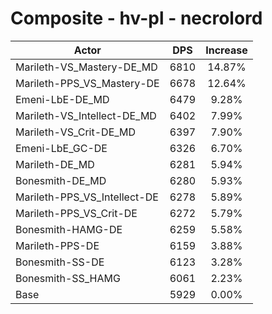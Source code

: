 # Composite - hv-pl - necrolord
| Actor | DPS | Increase |
|---|:---:|:---:|
|Marileth-VS_Mastery-DE_MD|6810|14.87%|
|Marileth-PPS_VS_Mastery-DE|6678|12.64%|
|Emeni-LbE-DE_MD|6479|9.28%|
|Marileth-VS_Intellect-DE_MD|6402|7.99%|
|Marileth-VS_Crit-DE_MD|6397|7.90%|
|Emeni-LbE_GC-DE|6326|6.70%|
|Marileth-DE_MD|6281|5.94%|
|Bonesmith-DE_MD|6280|5.93%|
|Marileth-PPS_VS_Intellect-DE|6278|5.89%|
|Marileth-PPS_VS_Crit-DE|6272|5.79%|
|Bonesmith-HAMG-DE|6259|5.58%|
|Marileth-PPS-DE|6159|3.88%|
|Bonesmith-SS-DE|6123|3.28%|
|Bonesmith-SS_HAMG|6061|2.23%|
|Base|5929|0.00%|
